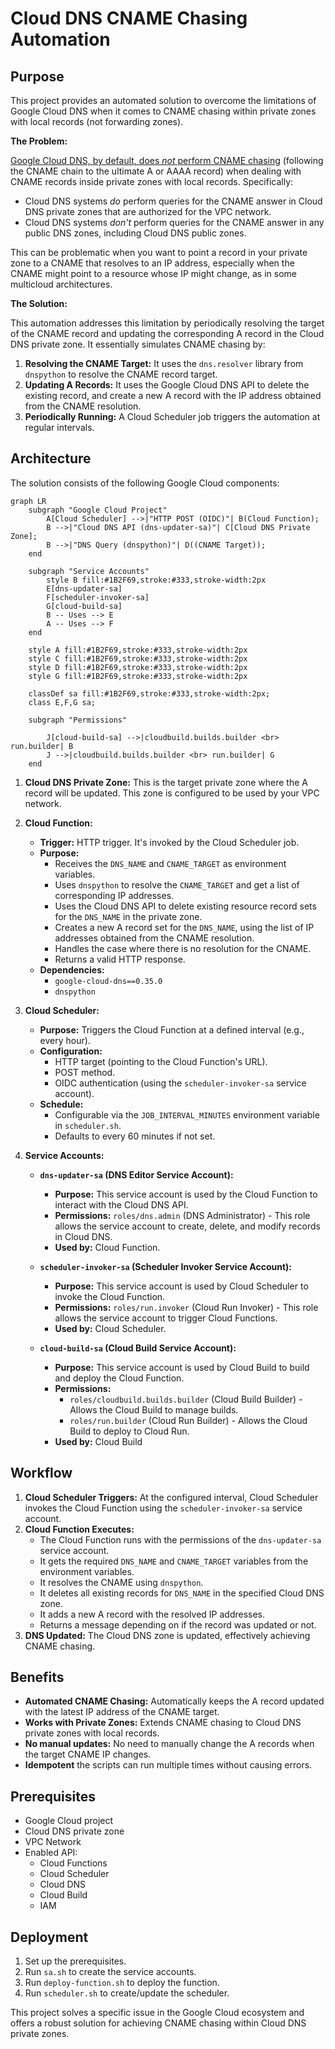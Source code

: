 # Cloud DNS CNAME Chasing Automation

## Purpose

This project provides an automated solution to overcome the limitations of Google Cloud DNS when it comes to CNAME chasing within private zones with local records (not forwarding zones).

**The Problem:**

[Google Cloud DNS, by default, does *not* perform CNAME chasing](https://cloud.google.com/dns/docs/cnamechasing) (following the CNAME chain to the ultimate A or AAAA record) when dealing with CNAME records inside private zones with local records. Specifically:

*   Cloud DNS systems *do* perform queries for the CNAME answer in Cloud DNS private zones that are authorized for the VPC network.
*   Cloud DNS systems *don't* perform queries for the CNAME answer in any public DNS zones, including Cloud DNS public zones.

This can be problematic when you want to point a record in your private zone to a CNAME that resolves to an IP address, especially when the CNAME might point to a resource whose IP might change, as in some multicloud architectures.

**The Solution:**

This automation addresses this limitation by periodically resolving the target of the CNAME record and updating the corresponding A record in the Cloud DNS private zone. It essentially simulates CNAME chasing by:

1.  **Resolving the CNAME Target:** It uses the `dns.resolver` library from `dnspython` to resolve the CNAME record target.
2.  **Updating A Records:** It uses the Google Cloud DNS API to delete the existing record, and create a new A record with the IP address obtained from the CNAME resolution.
3. **Periodically Running:** A Cloud Scheduler job triggers the automation at regular intervals.

## Architecture

The solution consists of the following Google Cloud components:

```mermaid
graph LR
    subgraph "Google Cloud Project"
        A[Cloud Scheduler] -->|"HTTP POST (OIDC)"| B(Cloud Function);
        B -->|"Cloud DNS API (dns-updater-sa)"| C[Cloud DNS Private Zone];
        B -->|"DNS Query (dnspython)"| D((CNAME Target));
    end

    subgraph "Service Accounts"
        style B fill:#1B2F69,stroke:#333,stroke-width:2px
        E[dns-updater-sa]
        F[scheduler-invoker-sa]
        G[cloud-build-sa]
        B -- Uses --> E
        A -- Uses --> F
    end

    style A fill:#1B2F69,stroke:#333,stroke-width:2px
    style C fill:#1B2F69,stroke:#333,stroke-width:2px
    style D fill:#1B2F69,stroke:#333,stroke-width:2px
    style G fill:#1B2F69,stroke:#333,stroke-width:2px

    classDef sa fill:#1B2F69,stroke:#333,stroke-width:2px;
    class E,F,G sa;

    subgraph "Permissions"
 
        J[cloud-build-sa] -->|cloudbuild.builds.builder <br> run.builder| B
        J -->|cloudbuild.builds.builder <br> run.builder| G
    end

```

1.  **Cloud DNS Private Zone:** This is the target private zone where the A record will be updated. This zone is configured to be used by your VPC network.

2.  **Cloud Function:**
    *   **Trigger:** HTTP trigger. It's invoked by the Cloud Scheduler job.
    *   **Purpose:**
        *   Receives the `DNS_NAME` and `CNAME_TARGET`  as environment variables.
        *   Uses `dnspython` to resolve the `CNAME_TARGET` and get a list of corresponding IP addresses.
        *   Uses the Cloud DNS API to delete existing resource record sets for the `DNS_NAME` in the private zone.
        *   Creates a new A record set for the `DNS_NAME`, using the list of IP addresses obtained from the CNAME resolution.
        * Handles the case where there is no resolution for the CNAME.
        * Returns a valid HTTP response.
    * **Dependencies:**
        * `google-cloud-dns==0.35.0`
        * `dnspython`

3.  **Cloud Scheduler:**
    *   **Purpose:** Triggers the Cloud Function at a defined interval (e.g., every hour).
    *   **Configuration:**
        *   HTTP target (pointing to the Cloud Function's URL).
        *   POST method.
        *   OIDC authentication (using the `scheduler-invoker-sa` service account).
    * **Schedule:**
        *   Configurable via the `JOB_INTERVAL_MINUTES` environment variable in `scheduler.sh`.
        *   Defaults to every 60 minutes if not set.

4.  **Service Accounts:**

    *   **`dns-updater-sa` (DNS Editor Service Account):**
        *   **Purpose:** This service account is used by the Cloud Function to interact with the Cloud DNS API.
        *   **Permissions:** `roles/dns.admin` (DNS Administrator) - This role allows the service account to create, delete, and modify records in Cloud DNS.
        *   **Used by:** Cloud Function.

    *   **`scheduler-invoker-sa` (Scheduler Invoker Service Account):**
        *   **Purpose:** This service account is used by Cloud Scheduler to invoke the Cloud Function.
        *   **Permissions:** `roles/run.invoker` (Cloud Run Invoker) - This role allows the service account to trigger Cloud Functions.
        *   **Used by:** Cloud Scheduler.

    *   **`cloud-build-sa` (Cloud Build Service Account):**
        *   **Purpose:** This service account is used by Cloud Build to build and deploy the Cloud Function.
        * **Permissions:**
             * `roles/cloudbuild.builds.builder` (Cloud Build Builder) - Allows the Cloud Build to manage builds.
             * `roles/run.builder` (Cloud Run Builder) - Allows the Cloud Build to deploy to Cloud Run.
        * **Used by:** Cloud Build

## Workflow

1.  **Cloud Scheduler Triggers:** At the configured interval, Cloud Scheduler invokes the Cloud Function using the `scheduler-invoker-sa` service account.
2.  **Cloud Function Executes:**
    *   The Cloud Function runs with the permissions of the `dns-updater-sa` service account.
    *   It gets the required `DNS_NAME` and `CNAME_TARGET` variables from the environment variables.
    *   It resolves the CNAME using `dnspython`.
    *   It deletes all existing records for `DNS_NAME` in the specified Cloud DNS zone.
    *   It adds a new A record with the resolved IP addresses.
    *   Returns a message depending on if the record was updated or not.
3.  **DNS Updated:** The Cloud DNS zone is updated, effectively achieving CNAME chasing.

## Benefits

*   **Automated CNAME Chasing:** Automatically keeps the A record updated with the latest IP address of the CNAME target.
*   **Works with Private Zones:** Extends CNAME chasing to Cloud DNS private zones with local records.
*   **No manual updates:** No need to manually change the A records when the target CNAME IP changes.
* **Idempotent** the scripts can run multiple times without causing errors.

## Prerequisites

*   Google Cloud project
*   Cloud DNS private zone
*   VPC Network
*   Enabled API:
    * Cloud Functions
    * Cloud Scheduler
    * Cloud DNS
    * Cloud Build
    * IAM

## Deployment

1. Set up the prerequisites.
2. Run `sa.sh` to create the service accounts.
3. Run `deploy-function.sh` to deploy the function.
4. Run `scheduler.sh` to create/update the scheduler.

This project solves a specific issue in the Google Cloud ecosystem and offers a robust solution for achieving CNAME chasing within Cloud DNS private zones.
